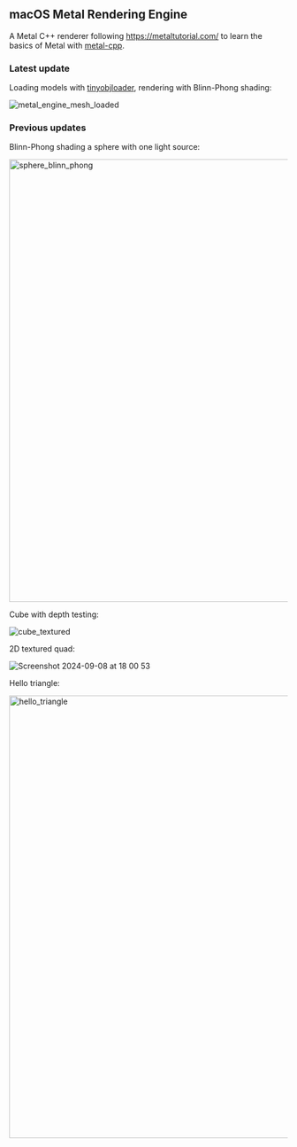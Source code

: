 ## macOS Metal Rendering Engine
A Metal C++ renderer following https://metaltutorial.com/ to learn the basics of Metal with [metal-cpp](https://developer.apple.com/metal/cpp/).

### Latest update
Loading models with [tinyobjloader](https://github.com/tinyobjloader/tinyobjloader), rendering with Blinn-Phong shading:

![metal_engine_mesh_loaded](https://github.com/user-attachments/assets/a6bc9b74-0379-4d1f-bfe0-05a65c27ae08)

### Previous updates
Blinn-Phong shading a sphere with one light source:

<img width="799" alt="sphere_blinn_phong" src="https://github.com/user-attachments/assets/25f4a100-5693-48d5-ad89-fbd8f862d35a" />

Cube with depth testing:

![cube_textured](https://github.com/user-attachments/assets/37a09baa-9016-4c72-9188-22b9a2357124)

2D textured quad:

![Screenshot 2024-09-08 at 18 00 53](https://github.com/user-attachments/assets/24d9bd66-292b-464a-92fb-27b20b52a4b6)

Hello triangle:

<img width="799" alt="hello_triangle" src="https://github.com/user-attachments/assets/519292d4-320c-4c2b-9e5a-e9b7d0737a15" />
